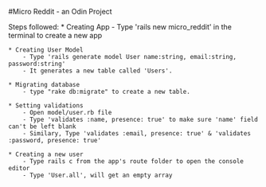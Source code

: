 #Micro Reddit - an Odin Project

Steps followed: 
	* Creating App
		- Type 'rails new micro_reddit' in the terminal to create a new app


	* Creating User Model
		- Type 'rails generate model User name:string, email:string, password:string'
		- It generates a new table called 'Users'.

	* Migrating database
		- type "rake db:migrate" to create a new table. 

	* Setting validations
		- Open model/user.rb file
		- Type 'validates :name, presence: true' to make sure 'name' field can't be left blank
		- Similary, Type 'validates :email, presence: true' & 'validates :password, presence: true'

	* Creating a new user
		- Type rails c from the app's route folder to open the console editor 
		- Type 'User.all', will get an empty array